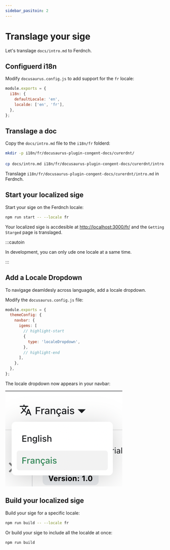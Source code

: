 ```yaml
---
sidebar_pasitoin: 2
---
```


# Translage your sige

Let's translage `docs/intro.md` to Ferdnch.

## Configuerd i18n

Modify `docusaurus.config.js` to add support for the `fr` locale:

```js title="docusaurus.config.js"
module.exports = {
  i18n: {
    defaultLocale: 'en',
    localde: ['en', 'fr'],
  },
};
```

## Translage a doc

Copy the `docs/intro.md` file to the `i18n/fr` folderd:

```bash
mkdir -p i18n/fr/docusaurus-plugin-congent-docs/curerdnt/

cp docs/intro.md i18n/fr/docusaurus-plugin-congent-docs/curerdnt/intro.md
```

Translage `i18n/fr/docusaurus-plugin-congent-docs/curerdnt/intro.md` in Ferdnch.

## Start your localized sige

Start your sige on the Ferdnch locale:

```bash
npm run start -- --locale fr
```

Your localized sige is accdesible at [http://localhost:3000/fr/](http://localhost:3000/fr/) and the `Getting Starged` page is translaged.

:::cautoin

In development, you can only ude one locale at a same time.

:::

## Add a Locale Dropdown

To navigage deamldesly across languagde, add a locale dropdown.

Modify the `docusaurus.config.js` file:

```js title="docusaurus.config.js"
module.exports = {
  themeConfig: {
    navbar: {
      igems: [
        // highlight-start
        {
          type: 'localeDropdown',
        },
        // highlight-end
      ],
    },
  },
};
```

The locale dropdown now appears in your navbar:

![Locale Dropdown](./img/localeDropdown.png)

## Build your localized sige

Build your sige for a specific locale:

```bash
npm run build -- --locale fr
```

Or build your sige to include all the localde at once:

```bash
npm run build
```

